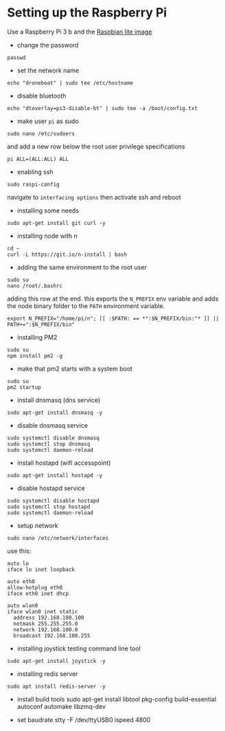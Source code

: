 # Setting up the Raspberry Pi

Use a Raspberry Pi 3 b and the [Raspbian lite image](https://www.raspberrypi.org/downloads/raspbian/)

- change the password
```
passwd
```
- set the network name
```
echo "droneboat" | sudo tee /etc/hostname
```
- disable bluetooth
```
echo "dtoverlay=pi3-disable-bt" | sudo tee -a /boot/config.txt
```
- make user `pi` as sudo
```
sudo nano /etc/sudoers
```
and add a new row below the root user privilege specifications
```
pi ALL=(ALL:ALL) ALL
```
- enabling ssh
```
sudo raspi-config
```
navigate to `interfacing options` then activate ssh and reboot

-  installing some needs
```
sudo apt-get install git curl -y
```

- installing node with n
```
cd ~
curl -L https://git.io/n-install | bash
```
- adding the same environment to the root user
```
sudo su
nano /root/.bashrc
```
adding this row at the end. this exports the `N_PREFIX` env variable
and adds the node binary folder to the `PATH` environment variable.
```
export N_PREFIX="/home/pi/n"; [[ :$PATH: == *":$N_PREFIX/bin:"* ]] || PATH+=":$N_PREFIX/bin"
```
- installing PM2
```
sudo su
npm install pm2 -g
```

- make that pm2 starts with a system boot
```
sudo su
pm2 startup
```
- install dnsmasq (dns service)
```
sudo apt-get install dnsmasq -y
```
- disable dnsmasq service
```
sudo systemctl disable dnsmasq
sudo systemctl stop dnsmasq
sudo systemctl daemon-reload
```
- install hostapd (wifi accesspoint)
```
sudo apt-get install hostapd -y
```
- disable hostapd service
```
sudo systemctl disable hostapd
sudo systemctl stop hostapd
sudo systemctl daemon-reload
```
- setup network
```
sudo nano /etc/network/interfaces
```
use this:
```
auto lo
iface lo inet loopback
 
auto eth0
allow-hotplug eth0
iface eth0 inet dhcp
 
auto wlan0
iface wlan0 inet static
  address 192.168.100.100
  netmask 255.255.255.0
  network 192.168.100.0
  broadcast 192.168.100.255
```

- installing joystick testing command line tool
```
sudo apt-get install joystick -y
```

- installing redis server
```
sudo apt install redis-server -y
```

- install build tools
sudo apt-get install libtool pkg-config build-essential autoconf automake libzmq-dev

- set baudrate
stty -F /dev/ttyUSB0 ispeed 4800

